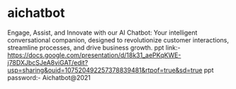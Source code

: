 # aichatbot
Engage, Assist, and Innovate with our AI Chatbot: Your intelligent conversational companion, designed to revolutionize customer interactions, streamline processes, and drive business growth.
ppt link:- https://docs.google.com/presentation/d/18k31_aePKqKWE-j78DXJbcSJeA8viGAT/edit?usp=sharing&ouid=107520492257378839481&rtpof=true&sd=true
ppt password:- Aichatbot@2021
